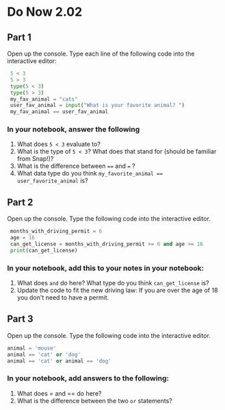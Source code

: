 # Do Now 2.02

## Part 1

Open up the console. Type each line of the following code into the interactive editor:

```python
 5 < 3
 5 > 3
 type(5 < 3)
 type(5 > 3)
 my_fav_animal = "cats"
 user_fav_animal = input("What is your favorite animal? ")
 my_fav_animal == user_fav_animal
 ```

### In your notebook, answer the following

1. What does `5 < 3` evaluate to?  
2. What is the type of `5 < 3`? What does that stand for (should be familiar from Snap!)?
3. What is the difference between `==` and `=` ?
4. What data type do you think `my_favorite_animal == user_favorite_animal` is?

## Part 2

Open up the console. Type the following code into the interactive editor.

```python
 months_with_driving_permit = 6
 age = 16
 can_get_license = months_with_driving_permit >= 6 and age >= 16
 print(can_get_license)
```

### In your notebook, add this to your notes in your notebook:

1. What does `and` do here? What type do you think `can_get_license` is?
2. Update the code to fit the new driving law:
   If you are over the age of 18 you don't need to have a permit.

## Part 3

Open up the console. Type the following code into the interactive editor.

```python
animal = 'mouse'
animal == 'cat' or 'dog'
animal == 'cat' or animal == 'dog'
```

### In your notebook, add answers to the following:

1. What does = and == do here?
2. What is the difference between the two `or` statements?
